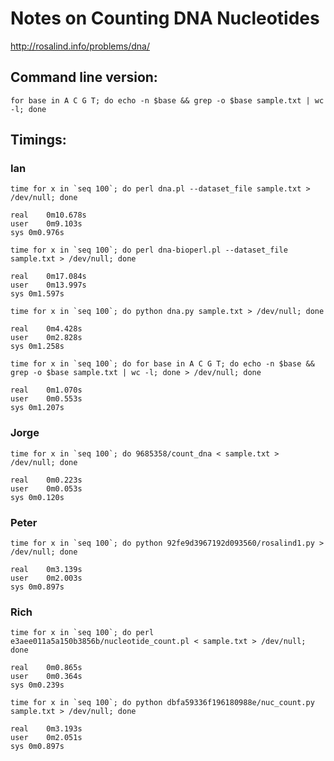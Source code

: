 # Notes on Counting DNA Nucleotides

http://rosalind.info/problems/dna/

## Command line version:

```
for base in A C G T; do echo -n $base && grep -o $base sample.txt | wc -l; done
```

## Timings:

### Ian

```
time for x in `seq 100`; do perl dna.pl --dataset_file sample.txt > /dev/null; done
```

```
real	0m10.678s
user	0m9.103s
sys	0m0.976s
```

```
time for x in `seq 100`; do perl dna-bioperl.pl --dataset_file sample.txt > /dev/null; done
```

```
real	0m17.084s
user	0m13.997s
sys	0m1.597s
```

```
time for x in `seq 100`; do python dna.py sample.txt > /dev/null; done
```

```
real	0m4.428s
user	0m2.828s
sys	0m1.258s
```

```
time for x in `seq 100`; do for base in A C G T; do echo -n $base && grep -o $base sample.txt | wc -l; done > /dev/null; done
```

```
real	0m1.070s
user	0m0.553s
sys	0m1.207s
```

### Jorge

```
time for x in `seq 100`; do 9685358/count_dna < sample.txt > /dev/null; done
```

```
real	0m0.223s
user	0m0.053s
sys	0m0.120s
```

### Peter

```
time for x in `seq 100`; do python 92fe9d3967192d093560/rosalind1.py > /dev/null; done
```

```
real	0m3.139s
user	0m2.003s
sys	0m0.897s
```

### Rich

```
time for x in `seq 100`; do perl e3aee011a5a150b3856b/nucleotide_count.pl < sample.txt > /dev/null; done
```

```
real	0m0.865s
user	0m0.364s
sys	0m0.239s
```

```
time for x in `seq 100`; do python dbfa59336f196180988e/nuc_count.py sample.txt > /dev/null; done
```

```
real	0m3.193s
user	0m2.051s
sys	0m0.897s
```
